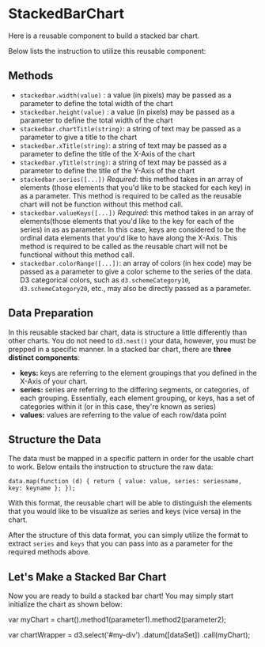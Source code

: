 # StackedBarChart

Here is a reusable component to build a stacked bar chart.

Below lists the instruction to utilize this reusable component:
## **Methods**
- `stackedbar.width(value)` : a value (in pixels) may be passed as a parameter to define the total width of the chart 
- `stackedbar.height(value)` : a value (in pixels) may be passed as a parameter to define the total width of the chart
- `stackedbar.chartTitle(string)`: a string of text may be passed as a parameter to give a title to the chart
- `stackedbar.xTitle(string)`: a string of text may be passed as a parameter to define the title of the X-Axis of the chart
- `stackedbar.yTitle(string)`: a string of text may be passed as a parameter to define the title of the Y-Axis of the chart
- `stackedbar.series([...])` _Required_: this method takes in an array of elements (those elements that you'd like to be stacked for each key) in as a parameter. This method is required to be called as the reusable chart will not be function without this method call. 
- `stackedbar.valueKeys([...])` _Required_: this method takes in an array of elements(those elements that you'd like to the key for each of the series) in as as parameter. In this case, keys are considered to be the ordinal data elements that you'd like to have along the X-Axis. This method is required to be called as the reusable chart will not be functional without this method call.
- `stackedbar.colorRange([...])`: an array of colors (in hex code) may be passed as a parameter to give a color scheme to the series of the data. D3 categorical colors, such as `d3.schemeCategory10`, `d3.schemeCategory20`, etc., may also be directly passed as a parameter.

## **Data Preparation**
In this reusable stacked bar chart, data is structure a little differently than other charts. You do not need to `d3.nest()` your data, however, you must be prepped in a specific manner. 
In a stacked bar chart, there are **three distinct components**:
- **keys:** keys are referring to the element groupings that you defined in the X-Axis of your chart. 
- **series:** series are referring to the differing segments, or categories, of each grouping. Essentially, each element grouping, or keys, has a set of categories within it (or in this case, they're known as series)
- **values:** values are referring to the value of each row/data point

## **Structure the Data**
The data must be mapped in a specific pattern in order for the usable chart to work. Below entails the instruction to structure the raw data:

`data.map(function (d) {
                return {
                    value: value,
                    series: seriesname,
                    key: keyname
                };
            });`

With this format, the reusable chart will be able to distinguish the elements that you would like to be visualize as series and keys (vice versa) in the chart. 

After the structure of this data format, you can simply utilize the format to extract `series` and `keys` that you can pass into as a parameter for the required methods above.  

## **Let's Make a Stacked Bar Chart**
Now you are ready to build a stacked bar chart! You may simply start initialize the chart as shown below:

var myChart = chart().method1(parameter1).method2(parameter2);

var chartWrapper = d3.select('#my-div')
                .datum([dataSet]) 
                .call(myChart); 